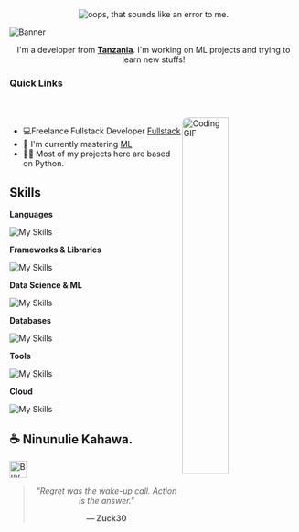 
<div align="center">
  <img src="https://readme-typing-svg.demolab.com?font=Fira+Code&weight=600&size=30&duration=4000&pause=1000&color=&3cec5center=true&vCenter=true&width=500&height=70&lines=Hello+Mambo?%2C+I'm+Shadrack+;Timothy+John;ML+Developer;Fullstack+Developer;From+Tanzania;Data+Analyst;Programmer;Coder" alt="oops, that sounds like an error to me." />
</div>


![Banner](https://capsule-render.vercel.app/api?type=venom&height=200&color=0:43cea2,100:185a9d&text=%20Zuck30&textBg=false&desc=(he/him/mwanamume/mume)&descAlign=79&fontAlign=50&descAlignY=70&fontColor=f7f5f5)
<p align="center">I'm a developer from <strong><a href="https://www.google.com/travel/things-to-do?dest_src=ut&dest_mid=%2Fm%2F0htfv">Tanzania</a></strong>. I'm working on ML projects and trying to learn new stuffs!</p>

<h3>Quick Links</h3>

<div align="left">
    <a href="mailto:mwalyangashadrack@gmail.com"><img src="https://img.shields.io/badge/Mail%20me-30302f?style=flat-square&logo=gmail" alt="" srcset=""></a>
    <a href="https://sheddysilicon.netlify.app"><img src="https://img.shields.io/badge/Me-30302f?style=flat-square&logo=firefox" alt="" srcset=""></a>
</div>

<br>
<a href="https://github.com/zuck30"> <img src="https://media4.giphy.com/media/v1.Y2lkPTc5MGI3NjExMmRkN2V0amFnMW55c2kzeW1jMW9xd3lyeDVhdDRwNHc2b3ZxbGNheCZlcD12MV9pbnRlcm5hbF9naWZfYnlfaWQmY3Q9Zw/RbDKaczqWovIugyJmW/giphy.gif" width="40%" align="right" style="border-radius:10px; animation: float 6s ease-in-out infinite;" alt="Coding GIF">
  </a>

<ul>
<li>
💻Freelance Fullstack Developer <a href="https://www.coursera.org/articles/full-stack-developer">Fullstack </a>
</li>
    <li>
    🔭 I'm currently mastering <a href="https://www.python.org/events/python-user-group/1310/">ML</a>
    </li>
    <li>👨‍💻 Most of my projects here are based on Python.</li>
</ul>





<h2 id=lang>Skills</h2>

**Languages**

![My Skills](https://skillicons.dev/icons?i=python,js,html,css,cpp,bash,md,lua&perline=10)

**Frameworks & Libraries**

![My Skills](https://skillicons.dev/icons?i=vue,nuxt,react,fastapi,tailwind&perline=10)

**Data Science & ML**

![My Skills](https://skillicons.dev/icons?i=tensorflow,pytorch&perline=10)


**Databases**

![My Skills](https://skillicons.dev/icons?i=sqlite,mysql&perline=10)

**Tools**

![My Skills](https://skillicons.dev/icons?i=apple,gmail,npm,docker,notion,vscode,git,github,arduino,coffeescript,linux,postman,latex,vim&perline=20)

**Cloud**

![My Skills](https://skillicons.dev/icons?i=netlify,vercel&perline=10)

<h2>☕️ Ninunulie Kahawa.</h2>
<p>
    <a href="https://www.buymeacoffee.com/zuck30" target="_blank"><img src="https://cdn.buymeacoffee.com/buttons/v2/default-red.png" alt="Buy Me A Coffee" height="30px" ></a>

</p>


<div align="center">
<blockquote>
<p><em>"Regret was the wake-up call. Action is the answer."</em></p>
<p><strong>— Zuck30</strong></p>
</blockquote>
</div>
